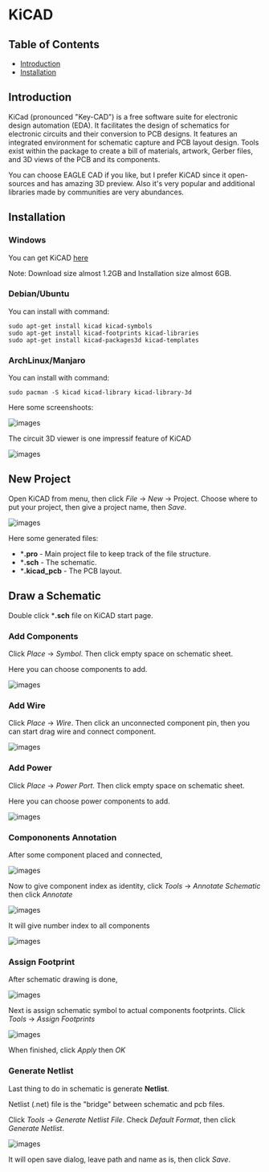 # KiCAD

## Table of Contents
- [Introduction](https://github.com/mekatronik-achmadi/md_tutorial/blob/master/electronic/tutorials/kicad.md#introduction)
- [Installation](https://github.com/mekatronik-achmadi/md_tutorial/blob/master/electronic/tutorials/kicad.md#installation)

## Introduction

KiCad (pronounced "Key-CAD") is a free software suite for electronic design automation (EDA).
It facilitates the design of schematics for electronic circuits and their conversion to PCB designs. 
It features an integrated environment for schematic capture and PCB layout design.
Tools exist within the package to create a bill of materials, artwork, Gerber files,
and 3D views of the PCB and its components.

You can choose EAGLE CAD if you like, but I prefer KiCAD since it open-sources and has amazing 3D preview.
Also it's very popular and additional libraries made by communities are very abundances.

## Installation

### Windows

You can get KiCAD [here](https://kicad-downloads.s3.cern.ch/windows/stable/kicad-5.1.9_1-x86_64.exe)

Note: Download size almost 1.2GB and Installation size almost 6GB.

### Debian/Ubuntu

You can install with command:

```
sudo apt-get install kicad kicad-symbols
sudo apt-get install kicad-footprints kicad-libraries
sudo apt-get install kicad-packages3d kicad-templates
```

### ArchLinux/Manjaro

You can install with command:

```
sudo pacman -S kicad kicad-library kicad-library-3d
```

Here some screenshoots:

![images](images/kicad.png?raw=true)

The circuit 3D viewer is one impressif feature of KiCAD

![images](images/kicad3d.png?raw=true)

## New Project

Open KiCAD from menu, then click _File_ -> _New_ -> Project.
Choose where to put your project, then give a project name, then _Save_.

![images](images/kicad0.png?raw=true)

Here some generated files:
- ***.pro** - Main project file to keep track of the file structure.
- ***.sch** - The schematic.
- ***.kicad_pcb** - The PCB layout.

## Draw a Schematic

Double click ***.sch** file on KiCAD start page.

### Add Components

Click _Place_ -> _Symbol_.
Then click empty space on schematic sheet.

Here you can choose components to add.

![images](images/kicad1.png?raw=true)

### Add Wire

Click _Place_ -> _Wire_.
Then click an unconnected component pin,
then you can start drag wire and connect component.

![images](images/kicad2.png?raw=true)

### Add Power

Click _Place_ -> _Power Port_.
Then click empty space on schematic sheet.

Here you can choose power components to add.

![images](images/kicad3.png?raw=true)

### Compononents Annotation

After some component placed and connected,

![images](images/kicad4.png?raw=true)

Now to give component index as identity, 
click _Tools_ -> _Annotate Schematic_
then click _Annotate_

![images](images/kicad5.png?raw=true)

It will give number index to all components

![images](images/kicad6.png?raw=true)

### Assign Footprint

After schematic drawing is done,

![images](images/kicad7.png?raw=true)

Next is assign schematic symbol to actual components footprints.
Click _Tools_ -> _Assign Footprints_

![images](images/kicad8.png?raw=true)

When finished, click _Apply_ then _OK_

### Generate Netlist

Last thing to do in schematic is generate **Netlist**.

Netlist (.net) file is the "bridge" between schematic and pcb files.

Click _Tools_ -> _Generate Netlist File_.
Check _Default Format_, then click _Generate Netlist_.

![images](images/kicad9.png?raw=true)

It will open save dialog, leave path and name as is, then click _Save_.


